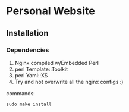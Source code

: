 # Personal Website

## Installation

### Dependencies

1. Nginx compiled w/Embedded Perl
2. perl Template::Toolkit
3. perl Yaml::XS
4. Try and not overwrite all the nginx configs :)

commands:
```shell
sudo make install
```
